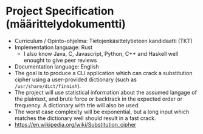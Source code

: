 # Project Specification (määrittelydokumentti)

- Curriculum / Opinto-ohjelma: Tietojenkäsittelytieteen kandidaatti (TKT)
- Implementation language: Rust
  - I also know Java, C, Javascript, Python, C++ and Haskell well enought to
    give peer reviews
- Documentation language: English
- The goal is to produce a CLI application which can crack a substitution
  cipher using a user-provided dictionary (such as `/usr/share/dict/finnish`).
- The project will use statistical information about the assumed langage of the
  plaintext, and brute force or backtrack in the expected order or frequency.
  A dictionary with trie will also be used.
- The worst case complexity will be exponential, but a long input which matches
  the dictionary well should result in a fast crack.
- https://en.wikipedia.org/wiki/Substitution_cipher
